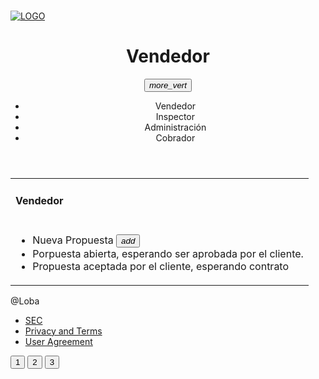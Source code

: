 <html>
   <head>
      <h1><title>Vendedor</title></h1>
      <link rel="stylesheet" href="https://storage.googleapis.com/code.getmdl.io/1.0.6/material.indigo-pink.min.css">
      <script src="https://storage.googleapis.com/code.getmdl.io/1.0.6/material.min.js"></script>
      <link rel="stylesheet" href="https://fonts.googleapis.com/icon?family=Material+Icons">
    </head>
  <div id="page">
		<div id="header">
		<div id="logo">
	<a href="index.html"><img href="https://drive.google.com/file/d/0B4E-j9J8vZ6Ja0JUOFZETkFHcmc/view?usp=sharing" alt="LOGO"></a>
	</div>
  <td>
      <div class=”mdl-layout mdl-js-layout”>
    <header class=”mdl-layout__header”>
        <div class=”mdl-layout-icon”></div>
        <div class=”mdl-layout__header-row”>
            <span class=”mdl-layout__title”><center><h1>Vendedor</h1></center></span>
            <div class="container mdl-shadow--2dp">
         <div class="bar">    
            <button id="demo_menu-lower-left" class="mdl-button mdl-js-button mdl-button--icon" data-upgraded=",MaterialButton">
               <i class="material-icons">more_vert</i>
            </button>
            <ul class="mdl-menu mdl-menu--bottom-left mdl-js-menu mdl-js-ripple-effect"
               for="demo_menu-lower-left">
               <li class="mdl-menu__item">Vendedor</li>
               <li disable class="mdl-menu__item">Inspector</li>
               <li disable class="mdl-menu__item">Administración</li> 
               <li disable class="mdl-menu__item">Cobrador</li>  
            </ul>        
         </div>
         <div class="background"></div>
      </div>
    </header>
</div>
   </td>
   <body>
   <table>
   <tr><td><h4>Vendedor</h4></td></tr>
   <tr>
   <td>
     <div class="bar">    
                <ul class="demo-list-three mdl-list">
  <li class="mdl-list__item mdl-list__item--three-line">
    <span class="mdl-list__item-primary-content">
     <span>Nueva Propuesta</span>
     <button class="mdl-button mdl-js-button mdl-button--fab mdl-button--colored">
  <i class="material-icons">add</i>
</button>
    </span>
    <span class="mdl-list__item-secondary-content">
    </span>
  </li>
  <li class="mdl-list__item mdl-list__item--three-line">
    <span class="mdl-list__item-primary-content">
     <span>Porpuesta abierta, esperando ser aprobada por el cliente.</span>
    </span>
   </li>
  <li class="mdl-list__item mdl-list__item--three-line">
    <span class="mdl-list__item-primary-content">
      <span>Propuesta aceptada por el cliente, esperando contrato</span>
    </span>
    <span class="mdl-list__item-secondary-content">
    </span>
  </li>
</ul>
         </div>
         <div class="background"></div>
      </div>
   </td>
   </tr>
   </table>
    <div class="mdl-layout mdl-js-layout mdl-layout--fixed-header">
    <main class="mdl-layout__content">    
         <footer class="mdl-mini-footer">
            <div class="mdl-mini-footer__left-section">
               <div class="mdl-logo">
                  @Loba
               </div>
               <ul class="mdl-mini-footer__link-list">
                  <li><a href="http://www.sec.cl">SEC</a></li>
                  <li><a href="#">Privacy and Terms</a></li>
                  <li><a href="#">User Agreement</a></li>
               </ul>
            </div>
            <div class="mdl-mini-footer__right-section">
               <button class="mdl-mini-footer__social-btn">1</button>
               <button class="mdl-mini-footer__social-btn">2</button>
               <button class="mdl-mini-footer__social-btn">3</button>
            </div>
         </footer>
      </main>
</body>
</html>
